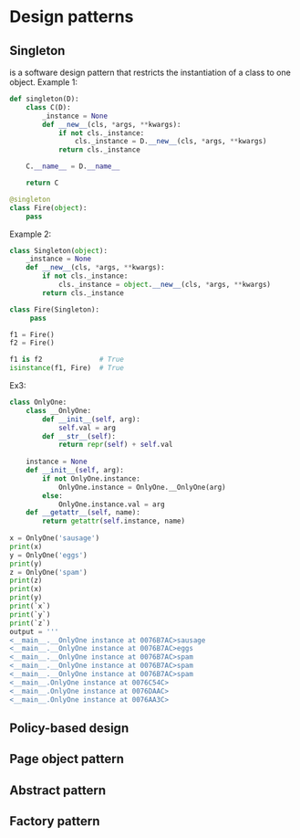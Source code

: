 # Design patterns

## Singleton
is a software design pattern that restricts the instantiation of a class to one object.
Example 1:
```python
def singleton(D):
    class C(D):
        _instance = None
        def __new__(cls, *args, **kwargs):
            if not cls._instance:
                cls._instance = D.__new__(cls, *args, **kwargs)
            return cls._instance

    C.__name__ = D.__name__

    return C

@singleton
class Fire(object):
    pass
```
  
Example 2:
```python
class Singleton(object):
    _instance = None
    def __new__(cls, *args, **kwargs):
        if not cls._instance:
            cls._instance = object.__new__(cls, *args, **kwargs)
        return cls._instance

class Fire(Singleton):
     pass

f1 = Fire()
f2 = Fire()

f1 is f2              # True
isinstance(f1, Fire)  # True
```
  

Ex3:
```python
class OnlyOne:  
    class __OnlyOne:  
        def __init__(self, arg):  
            self.val = arg  
        def __str__(self):  
            return repr(self) + self.val  
    
    instance = None  
    def __init__(self, arg):  
        if not OnlyOne.instance:  
            OnlyOne.instance = OnlyOne.__OnlyOne(arg)
        else:  
            OnlyOne.instance.val = arg  
    def __getattr__(self, name):  
        return getattr(self.instance, name)  
  
x = OnlyOne('sausage')  
print(x)  
y = OnlyOne('eggs')  
print(y)  
z = OnlyOne('spam')  
print(z)  
print(x)  
print(y)  
print(`x`)  
print(`y`)  
print(`z`)  
output = '''  
<__main__.__OnlyOne instance at 0076B7AC>sausage  
<__main__.__OnlyOne instance at 0076B7AC>eggs  
<__main__.__OnlyOne instance at 0076B7AC>spam  
<__main__.__OnlyOne instance at 0076B7AC>spam  
<__main__.__OnlyOne instance at 0076B7AC>spam  
<__main__.OnlyOne instance at 0076C54C>  
<__main__.OnlyOne instance at 0076DAAC>  
<__main__.OnlyOne instance at 0076AA3C>
```
## Policy-based design

## Page object pattern

## Abstract pattern

## Factory pattern
<!--stackedit_data:
eyJoaXN0b3J5IjpbLTExOTY0NDAyNjFdfQ==
-->